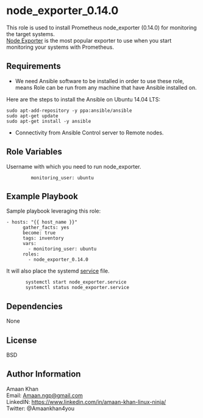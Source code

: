 node_exporter_0.14.0
=========

This role is used to install Prometheus node_exporter (0.14.0) for monitoring the target systems.  
[Node Exporter](https://prometheus.io/docs/guides/node-exporter/) is the most popular exporter to use when you start monitoring 
your systems with Prometheus.

Requirements
------------

*  We need Ansible software to be installed in order to use these role, means Role can be run from any machine that have Ansible installed on.

Here are the steps to install the Ansible on Ubuntu 14.04 LTS:

	sudo apt-add-repository -y ppa:ansible/ansible  
	sudo apt-get update  
	sudo apt-get install -y ansible


*  Connectivity from Ansible Control server to Remote nodes.

Role Variables
--------------

Username with which you need to run node_exporter.
	      
	         monitoring_user: ubuntu


Example Playbook
----------------

Sample playbook leveraging this role:

  	- hosts: "{{ host_name }}"
    	  gather_facts: yes
      	  become: true
    	  tags: inventory
    	  vars:
      	    - monitoring_user: ubuntu
    	  roles:
      	    - node_exporter_0.14.0
	    
It will also place the systemd [service](templates/node_exporter.service) file.
                        
           systemctl start node_exporter.service
           systemctl status node_exporter.service  

Dependencies
------------

None

License
-------

BSD

Author Information
------------------

Amaan Khan  
Email: Amaan.ngp@gmail.com  
LinkedIN: https://www.linkedin.com/in/amaan-khan-linux-ninja/  
Twitter: @Amaankhan4you  

